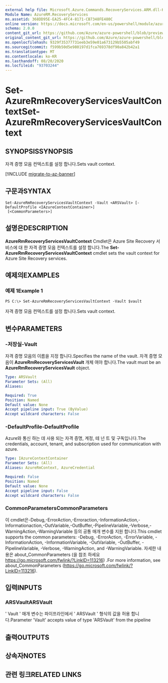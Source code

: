 ```yaml
---
external help file: Microsoft.Azure.Commands.RecoveryServices.ARM.dll-Help.xml
Module Name: AzureRM.RecoveryServices
ms.assetid: 368DD95E-EA25-4FC4-8171-CB7348FE480C
online version: https://docs.microsoft.com/en-us/powershell/module/azurerm.recoveryservices/set-azurermrecoveryservicesvaultcontext
schema: 2.0.0
content_git_url: https://github.com/Azure/azure-powershell/blob/preview/src/ResourceManager/RecoveryServices/Commands.RecoveryServices/help/Set-AzureRmRecoveryServicesVaultContext.md
original_content_git_url: https://github.com/Azure/azure-powershell/blob/preview/src/ResourceManager/RecoveryServices/Commands.RecoveryServices/help/Set-AzureRmRecoveryServicesVaultContext.md
ms.openlocfilehash: 9329f35377731eeb3e59e01a673129b5505abf49
ms.sourcegitcommit: f599b50d5e980197d1fca769378df90a842b42a1
ms.translationtype: MT
ms.contentlocale: ko-KR
ms.lasthandoff: 08/20/2020
ms.locfileid: "93703244"
---
```

# <span data-ttu-id="20fc2-101">Set-AzureRmRecoveryServicesVaultContext</span><span class="sxs-lookup"><span data-stu-id="20fc2-101">Set-AzureRmRecoveryServicesVaultContext</span></span>

## <span data-ttu-id="20fc2-102">SYNOPSIS</span><span class="sxs-lookup"><span data-stu-id="20fc2-102">SYNOPSIS</span></span>
<span data-ttu-id="20fc2-103">자격 증명 모음 컨텍스트를 설정 합니다.</span><span class="sxs-lookup"><span data-stu-id="20fc2-103">Sets vault context.</span></span>

[!INCLUDE [migrate-to-az-banner](../../includes/migrate-to-az-banner.md)]

## <span data-ttu-id="20fc2-104">구문과</span><span class="sxs-lookup"><span data-stu-id="20fc2-104">SYNTAX</span></span>

```
Set-AzureRmRecoveryServicesVaultContext -Vault <ARSVault> [-DefaultProfile <IAzureContextContainer>]
 [<CommonParameters>]
```

## <span data-ttu-id="20fc2-105">설명은</span><span class="sxs-lookup"><span data-stu-id="20fc2-105">DESCRIPTION</span></span>
<span data-ttu-id="20fc2-106">**AzureRmRecoveryServicesVaultContext** Cmdlet은 Azure Site Recovery 서비스에 대 한 자격 증명 모음 컨텍스트를 설정 합니다.</span><span class="sxs-lookup"><span data-stu-id="20fc2-106">The **Set-AzureRmRecoveryServicesVaultContext** cmdlet sets the vault context for Azure Site Recovery services.</span></span>

## <span data-ttu-id="20fc2-107">예제의</span><span class="sxs-lookup"><span data-stu-id="20fc2-107">EXAMPLES</span></span>

### <span data-ttu-id="20fc2-108">예제 1</span><span class="sxs-lookup"><span data-stu-id="20fc2-108">Example 1</span></span>
```
PS C:\> Set-AzureRmRecoveryServicesVaultContext -Vault $vault
```

<span data-ttu-id="20fc2-109">자격 증명 모음 컨텍스트를 설정 합니다.</span><span class="sxs-lookup"><span data-stu-id="20fc2-109">Sets vault context.</span></span>

## <span data-ttu-id="20fc2-110">변수</span><span class="sxs-lookup"><span data-stu-id="20fc2-110">PARAMETERS</span></span>

### <span data-ttu-id="20fc2-111">-저장실</span><span class="sxs-lookup"><span data-stu-id="20fc2-111">-Vault</span></span>
<span data-ttu-id="20fc2-112">자격 증명 모음의 이름을 지정 합니다.</span><span class="sxs-lookup"><span data-stu-id="20fc2-112">Specifies the name of the vault.</span></span>
<span data-ttu-id="20fc2-113">자격 증명 모음이 **AzureRmRecoveryServicesVault** 개체 여야 합니다.</span><span class="sxs-lookup"><span data-stu-id="20fc2-113">The vault must be an **AzureRmRecoveryServicesVault** object.</span></span>

```yaml
Type: ARSVault
Parameter Sets: (All)
Aliases: 

Required: True
Position: Named
Default value: None
Accept pipeline input: True (ByValue)
Accept wildcard characters: False
```

### <span data-ttu-id="20fc2-114">-DefaultProfile</span><span class="sxs-lookup"><span data-stu-id="20fc2-114">-DefaultProfile</span></span>
<span data-ttu-id="20fc2-115">Azure와 통신 하는 데 사용 되는 자격 증명, 계정, 테 넌 트 및 구독입니다.</span><span class="sxs-lookup"><span data-stu-id="20fc2-115">The credentials, account, tenant, and subscription used for communication with azure.</span></span>

```yaml
Type: IAzureContextContainer
Parameter Sets: (All)
Aliases: AzureRmContext, AzureCredential

Required: False
Position: Named
Default value: None
Accept pipeline input: False
Accept wildcard characters: False
```

### <span data-ttu-id="20fc2-116">CommonParameters</span><span class="sxs-lookup"><span data-stu-id="20fc2-116">CommonParameters</span></span>
<span data-ttu-id="20fc2-117">이 cmdlet은-Debug,-ErrorAction,-Erroraction,-InformationAction,-Informationaction,-OutVariable,-OutBuffer,-PipelineVariable,-Verbose,-WarningAction,-WarningVariable 등의 공통 매개 변수를 지원 합니다.</span><span class="sxs-lookup"><span data-stu-id="20fc2-117">This cmdlet supports the common parameters: -Debug, -ErrorAction, -ErrorVariable, -InformationAction, -InformationVariable, -OutVariable, -OutBuffer, -PipelineVariable, -Verbose, -WarningAction, and -WarningVariable.</span></span> <span data-ttu-id="20fc2-118">자세한 내용은 about_CommonParameters (을 참조 하세요 https://go.microsoft.com/fwlink/?LinkID=113216) .</span><span class="sxs-lookup"><span data-stu-id="20fc2-118">For more information, see about_CommonParameters (https://go.microsoft.com/fwlink/?LinkID=113216).</span></span>

## <span data-ttu-id="20fc2-119">입력</span><span class="sxs-lookup"><span data-stu-id="20fc2-119">INPUTS</span></span>

### <span data-ttu-id="20fc2-120">ARSVault</span><span class="sxs-lookup"><span data-stu-id="20fc2-120">ARSVault</span></span>
<span data-ttu-id="20fc2-121">' Vault ' 매개 변수는 파이프라인에서 ' ARSVault ' 형식의 값을 허용 합니다.</span><span class="sxs-lookup"><span data-stu-id="20fc2-121">Parameter 'Vault' accepts value of type 'ARSVault' from the pipeline</span></span>

## <span data-ttu-id="20fc2-122">출력</span><span class="sxs-lookup"><span data-stu-id="20fc2-122">OUTPUTS</span></span>

## <span data-ttu-id="20fc2-123">상속자</span><span class="sxs-lookup"><span data-stu-id="20fc2-123">NOTES</span></span>

## <span data-ttu-id="20fc2-124">관련 링크</span><span class="sxs-lookup"><span data-stu-id="20fc2-124">RELATED LINKS</span></span>

